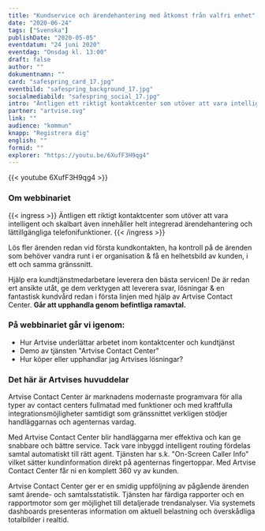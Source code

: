 ```yaml
---
title: "Kundservice och ärendehantering med åtkomst från valfri enhet"
date: "2020-06-24"
tags: ["Svenska"]
publishDate: "2020-05-05"
eventdatum: "24 juni 2020"
eventdag: "Onsdag kl. 13:00"
draft: false
author: ""
dokumentnamn: ""
card: "safespring_card_17.jpg"
eventbild: "safespring_background_17.jpg"
socialmediabild: "safespring_social_17.jpg"
intro: "Äntligen ett riktigt kontaktcenter som utöver att vara intelligent och skalbart även innehåller helt integrerad ärendehantering och lättillgängliga telefonifunktioner."
partner: "artvise.svg"
link: ""
audience: "kommun"
knapp: "Registrera dig"
english: ""
formid: ""
explorer: "https://youtu.be/6XufF3H9qg4"
---
```


{{< youtube 6XufF3H9qg4 >}}

### Om webbinariet

{{< ingress >}}
Äntligen ett riktigt kontaktcenter som utöver att vara intelligent och skalbart även innehåller helt integrerad ärendehantering och lättillgängliga telefonifunktioner.
{{< /ingress >}}

Lös fler ärenden redan vid första kundkontakten, ha kontroll på de ärenden som behöver vandra runt i er organisation & få en helhetsbild av kunden, i ett och samma gränssnitt.

Hjälp era kundtjänstmedarbetare leverera den bästa servicen! De är redan ert ansikte utåt, ge dem verktygen att leverera svar, lösningar & en fantastisk kundvård redan i första linjen med hjälp av Artvise Contact Center. **Går att upphandla genom befintliga ramavtal.**

### På webbinariet går vi igenom:

- Hur Artvise underlättar arbetet inom kontaktcenter och kundtjänst
- Demo av tjänsten "Artvise Contact Center"
- Hur köper eller upphandlar jag Artvises lösningar?

### Det här är Artvises huvuddelar

Artvise Contact Center är marknadens modernaste programvara för alla typer av contact centers fullmatad med funktioner och med kraftfulla integrationsmöjligheter samtidigt som gränssnittet verkligen stödjer handläggarnas och agenternas vardag.

Med Artvise Contact Center blir handläggarna mer effektiva och kan ge snabbare och bättre service. Tack vare inbyggd intelligent routing fördelas samtal automatiskt till rätt agent. Tjänsten har s.k. "On-Screen Caller Info" vilket sätter kundinformation direkt på agenternas fingertoppar. Med Artvise Contact Center får ni en komplett 360 vy av kunden.

Artvise Contact Center ger er en smidig uppföljning av pågående ärenden samt ärende- och samtalsstatistik. Tjänsten har färdiga rapporter och en rapportmotor som ger möjlighet till detaljerade trendanalyser. Via systemets dashboards presenteras information om aktuell belastning och överskådliga totalbilder i realtid.

